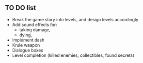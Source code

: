 ## TO DO list
- Break the game story into levels, and design levels accordingly
- Add sound effects for:
  - taking damage,
  - dying,
- Implement dash
- Krule weapon
- Dialogue boxes
- Level completion (killed enemies, collectibles, found secrets)